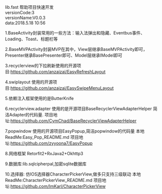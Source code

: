 lib.fast 帮助项目快速开发  
versionCode:3  
versionName:V0.0.3  
data:2018.5.18 10:56  

1.BaseActivity封装常用的一些方法：输入法弹出和隐藏、Eventbus事件、Loading、Toast、标题栏等

2.BaseMVPActivity封装MVP在其中，View层继承BaseMVPActivity即可，Presenter继承BasePresenter即可、Model层继承IModel即可

3.recyclerview的下拉刷新使用的开源项目:https://github.com/anzaizai/EasyRefreshLayout

4.swiplayout 使用的开源项目:https://github.com/anzaizai/EasySwipeMenuLayout

5.依赖注入框架使用的是ButterKnife

6.recyclerview.adapter 使用的是开源项目BaseRecyclerViewAdapterHelper 简洁Adapter的代码量. 项目地址:https://github.com/CymChad/BaseRecyclerViewAdapterHelper

7.popwindow 使用的开源项目EasyPopup,简洁popwindow的代码量 本地ReadMe:Easy_Pop_README.md 项目地址:https://github.com/zyyoona7/EasyPopup

8.网络框架 Retorfit2+RxJava2+Okhttp3

9.数据库:lib.sqlcipherpal,加密sqlite数据库

10.选择器: 仿IOS选择器CharacterPickerView,做多只支持三级联动 本地ReadMe:CharacterPickerView_README.md 项目地址:https://github.com/ImKarl/CharacterPickerView